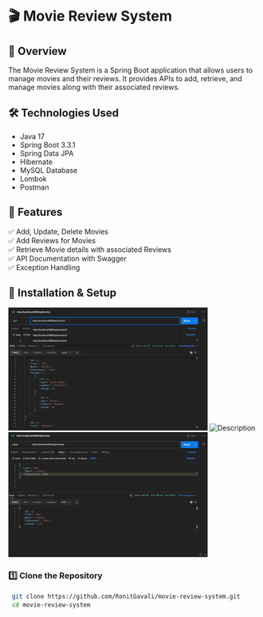 # 🎬 Movie Review System

## 📌 Overview
The Movie Review System is a Spring Boot application that allows users to manage movies and their reviews. It provides APIs to add, retrieve, and manage movies along with their associated reviews.

## 🛠️ Technologies Used
- Java 17
- Spring Boot 3.3.1
- Spring Data JPA
- Hibernate
- MySQL Database
- Lombok
- Postman



## 🚀 Features
✅ Add, Update, Delete Movies  
✅ Add Reviews for Movies  
✅ Retrieve Movie details with associated Reviews  
✅ API Documentation with Swagger  
✅ Exception Handling  

## 📌 Installation & Setup
<img src="https://github.com/RonitGavali/movie-review-system/blob/main/1.png" alt="Description" width="400">
<img src="https://your-image-url.com/image.png](https://github.com/RonitGavali/movie-review-system/blob/main/2.png" alt="Description" width="400">
<img src="https://github.com/RonitGavali/movie-review-system/blob/main/3.png" alt="Description" width="400">

### 1️⃣ Clone the Repository

```sh
 git clone https://github.com/RonitGavali/movie-review-system.git
 cd movie-review-system


